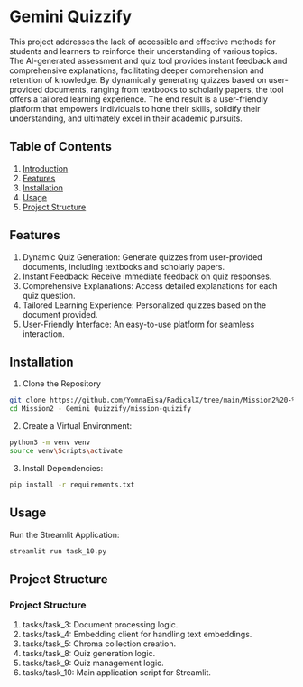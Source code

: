 # Gemini Quizzify
This project addresses the lack of accessible and effective methods for students and learners to reinforce their understanding 
of various topics. The AI-generated assessment and quiz tool provides instant feedback and comprehensive explanations, 
facilitating deeper comprehension and retention of knowledge. By dynamically generating quizzes based on user-provided documents,
ranging from textbooks to scholarly papers, the tool offers a tailored learning experience.
The end result is a user-friendly platform that empowers individuals to hone their skills, solidify their understanding, 
and ultimately excel in their academic pursuits.

## Table of Contents
1. [Introduction](#introduction)
2. [Features](#features)
3. [Installation](#installation)
4. [Usage](#usage)
5. [Project Structure](#project-structure)

## Features
1. Dynamic Quiz Generation: Generate quizzes from user-provided documents, including textbooks and scholarly papers.
2. Instant Feedback: Receive immediate feedback on quiz responses.
3. Comprehensive Explanations: Access detailed explanations for each quiz question.
4. Tailored Learning Experience: Personalized quizzes based on the document provided.
5. User-Friendly Interface: An easy-to-use platform for seamless interaction.

## Installation

1. Clone the Repository

```bash
git clone https://github.com/YomnaEisa/RadicalX/tree/main/Mission2%20-%20Gemini%20Quizzify.git
cd Mission2 - Gemini Quizzify/mission-quizify
```

2. Create a Virtual Environment:
```bash
python3 -m venv venv
source venv\Scripts\activate
```

3. Install Dependencies:
```bash
pip install -r requirements.txt
```

## Usage
Run the Streamlit Application:
```bash
streamlit run task_10.py
```

## Project Structure
### Project Structure
1. tasks/task_3: Document processing logic.
2. tasks/task_4: Embedding client for handling text embeddings.
3. tasks/task_5: Chroma collection creation.
4. tasks/task_8: Quiz generation logic.
5. tasks/task_9: Quiz management logic.
6. tasks/task_10: Main application script for Streamlit.
